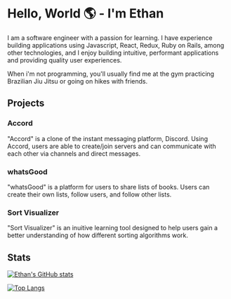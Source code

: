 # Hello, World 🌎 - I'm Ethan

I am a software engineer with a passion for learning. I have experience building applications using Javascript, React, Redux, Ruby on Rails, among other technologies, and I enjoy building intuitive, performant applications and providing quality user experiences.

When i'm not programming, you'll usually find me at the gym practicing Brazilian Jiu Jitsu or going on hikes with friends.

## Projects

### Accord

"Accord" is a clone of the instant messaging platform, Discord. Using Accord, users are able to create/join servers and can communicate with each other via channels and direct messages.

### whatsGood

"whatsGood" is a platform for users to share lists of books. Users can create their own lists, follow users, and follow other lists.

### Sort Visualizer

"Sort Visualizer" is an inuitive learning tool designed to help users gain a better understanding of how different sorting algorithms work.

## Stats

[![Ethan's GitHub stats](https://github-readme-stats.vercel.app/api?username=ethangumin&hide=stars&theme=great-gatsby)](https://github.com/ethangumin/github-readme-stats)

[![Top Langs](https://github-readme-stats.vercel.app/api/top-langs/?username=ethangumin&theme=great-gatsby&layout=compact)](https://github.com/ethangumin/github-readme-stats)
